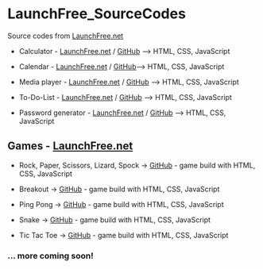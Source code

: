 # LaunchFree_SourceCodes

 Source codes from [LaunchFree.net](https://launchfree.net/)

 - Calculator - [LaunchFree.net](https://launchfree.net/sites/calculator/calculator.html) / [GitHub](https://github.com/BellaMrx/LaunchFree_SourceCodes/tree/main/Calculator) --> HTML, CSS, JavaScript

 - Calendar - [LaunchFree.net](https://launchfree.net/sites/calendar/calendar.html) / [GitHub](https://github.com/BellaMrx/LaunchFree_SourceCodes/tree/main/Calendar)--> HTML, CSS, JavaScript 

 - Media player - [LaunchFree.net](https://launchfree.net/sites/media_player/audio.html) / [GitHub](https://github.com/BellaMrx/LaunchFree_SourceCodes/tree/main/Media_Player) --> HTML, CSS, JavaScript

 - To-Do-List - [LaunchFree.net](https://launchfree.net/sites/to-do-list/to_do.html) / [GitHub](https://github.com/BellaMrx/LaunchFree_SourceCodes/tree/main/Calculator) --> HTML, CSS, JavaScript

 - Password generator - [LaunchFree.net](https://launchfree.net/sites/pw_generator/pass_gen.html) / [GitHub](https://github.com/Projects-Games-HTML-CSS-JS/Password_Generator) --> HTML, CSS, JavaScript


## Games - [LaunchFree.net](https://launchfree.net/sites/games/games.html)

 - Rock, Paper, Scissors, Lizard, Spock -> [GitHub](https://github.com/BellaMrx/rock_paper_scissor_lizard_spock) - game build with HTML, CSS, JavaScript

 - Breakout -> [GitHub](https://github.com/Projects-Games-HTML-CSS-JS/Breakout) - game build with HTML, CSS, JavaScript 

 - Ping Pong -> [GitHub](https://github.com/Projects-Games-HTML-CSS-JS/Ping-Pong) -  game build with HTML, CSS, JavaScript 

 - Snake -> [GitHub](https://github.com/Projects-Games-HTML-CSS-JS/Snake) - game build with HTML, CSS, JavaScript 

 - Tic Tac Toe -> [GitHub](https://github.com/Projects-Games-HTML-CSS-JS/Tic_Tac_Toe) - game build with HTML, CSS, JavaScript


 ### ... more coming soon!